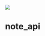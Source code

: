 ![](https://github.com/rydzewski-tomasz/note_api/actions/workflows/ci-tests.yml/badge.svg)

# note_api